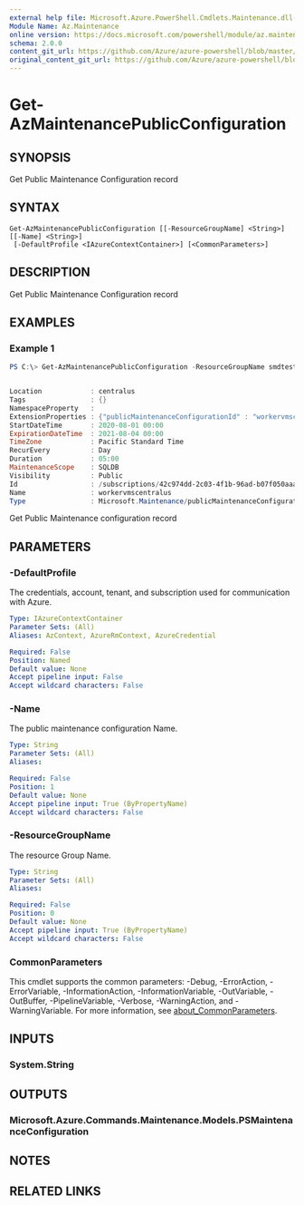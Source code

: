 ```yaml
---
external help file: Microsoft.Azure.PowerShell.Cmdlets.Maintenance.dll-Help.xml
Module Name: Az.Maintenance
online version: https://docs.microsoft.com/powershell/module/az.maintenance/get-azmaintenancepublicconfiguration
schema: 2.0.0
content_git_url: https://github.com/Azure/azure-powershell/blob/master/src/Maintenance/Maintenance/help/Get-AzMaintenancePublicConfiguration.md
original_content_git_url: https://github.com/Azure/azure-powershell/blob/master/src/Maintenance/Maintenance/help/Get-AzMaintenancePublicConfiguration.md
---
```


# Get-AzMaintenancePublicConfiguration

## SYNOPSIS
Get Public Maintenance Configuration record

## SYNTAX

```
Get-AzMaintenancePublicConfiguration [[-ResourceGroupName] <String>] [[-Name] <String>]
 [-DefaultProfile <IAzureContextContainer>] [<CommonParameters>]
```

## DESCRIPTION
Get Public Maintenance Configuration record

## EXAMPLES

### Example 1
```powershell
PS C:\> Get-AzMaintenancePublicConfiguration -ResourceGroupName smdtest -Name workervmscentralus


Location            : centralus
Tags                : {}
NamespaceProperty   :
ExtensionProperties : {"publicMaintenanceConfigurationId" : "workervmscentralus"}
StartDateTime       : 2020-08-01 00:00
ExpirationDateTime  : 2021-08-04 00:00
TimeZone            : Pacific Standard Time
RecurEvery          : Day
Duration            : 05:00
MaintenanceScope    : SQLDB
Visibility          : Public
Id                  : /subscriptions/42c974dd-2c03-4f1b-96ad-b07f050aaa74/resourcegroups/smdtest/providers/Microsoft.Maintenance/publicMaintenanceConfigurations/workervmscentralus
Name                : workervmscentralus
Type                : Microsoft.Maintenance/publicMaintenanceConfigurations
```

Get Public Maintenance configuration record

## PARAMETERS

### -DefaultProfile
The credentials, account, tenant, and subscription used for communication with Azure.

```yaml
Type: IAzureContextContainer
Parameter Sets: (All)
Aliases: AzContext, AzureRmContext, AzureCredential

Required: False
Position: Named
Default value: None
Accept pipeline input: False
Accept wildcard characters: False
```

### -Name
The public maintenance configuration Name.

```yaml
Type: String
Parameter Sets: (All)
Aliases:

Required: False
Position: 1
Default value: None
Accept pipeline input: True (ByPropertyName)
Accept wildcard characters: False
```

### -ResourceGroupName
The resource Group Name.

```yaml
Type: String
Parameter Sets: (All)
Aliases:

Required: False
Position: 0
Default value: None
Accept pipeline input: True (ByPropertyName)
Accept wildcard characters: False
```

### CommonParameters
This cmdlet supports the common parameters: -Debug, -ErrorAction, -ErrorVariable, -InformationAction, -InformationVariable, -OutVariable, -OutBuffer, -PipelineVariable, -Verbose, -WarningAction, and -WarningVariable. For more information, see [about_CommonParameters](http://go.microsoft.com/fwlink/?LinkID=113216).

## INPUTS

### System.String

## OUTPUTS

### Microsoft.Azure.Commands.Maintenance.Models.PSMaintenanceConfiguration

## NOTES

## RELATED LINKS
